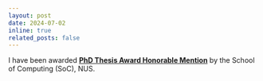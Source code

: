 ```yaml
---
layout: post
date: 2024-07-02
inline: true
related_posts: false
---
```


I have been awarded [**PhD Thesis Award Honorable Mention**](https://www.comp.nus.edu.sg/programmes/pg/awards/deans-research/) by the School of Computing (SoC), NUS.